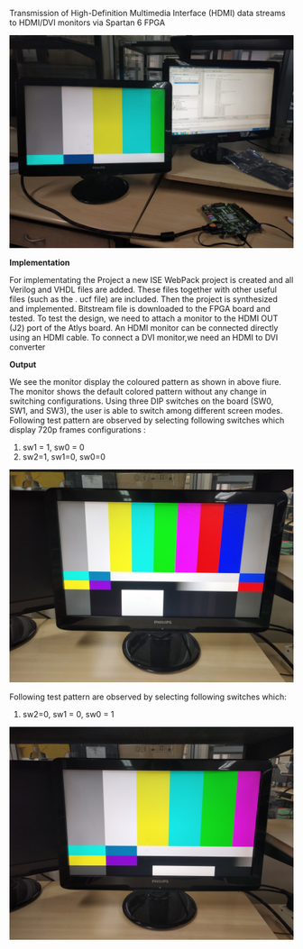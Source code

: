 Transmission of High-Definition Multimedia
Interface (HDMI) data streams to HDMI/DVI
monitors via Spartan 6 FPGA

![Transmission of HDMI Signals on HDMI/DVI Monitor Demo](https://github.com/Nancy-Chauhan/HDMI-Color-Bar/blob/master/Image.jpeg)

<strong>Implementation</strong>

For implementating the Project a new ISE WebPack project is created and all Verilog and VHDL
files are added.  These files together with other useful files (such as the . ucf file) are included.
Then  the  project  is  synthesized  and  implemented.   Bitstream  file  is  downloaded  to  the  FPGA
board and tested.
To test the design, we need to attach a monitor to the HDMI OUT (J2) port of the Atlys board.
An HDMI monitor can be connected directly using an HDMI cable.  To connect a DVI monitor,we
need an HDMI to DVI converter

<strong>Output</strong> 

We see the monitor display the coloured pattern as shown in above fiure. The monitor shows the
default colored pattern without any change in switching configurations.
Using three DIP switches on the board (SW0, SW1, and SW3), the user is able to switch among
different  screen  modes.   Following  test  pattern  are  observed by  selecting
following switches which display 720p frames configurations :
1) sw1 = 1, sw0 = 0
2) sw2=1, sw1=0, sw0=0

![ HDMI frame display on a computer monitor-1](https://github.com/Nancy-Chauhan/HDMI-Color-Bar/blob/master/output%202.jpg)

Following test pattern are observed by selecting following switches which:
1) sw2=0, sw1 = 0, sw0 = 1

![ HDMI frame display on a computer monitor-2](https://github.com/Nancy-Chauhan/HDMI-Color-Bar/blob/master/output3.jpg)
